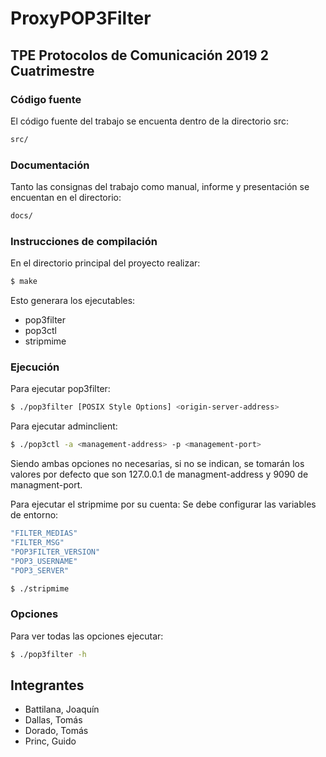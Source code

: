 # ProxyPOP3Filter
## TPE Protocolos de Comunicación 2019 2 Cuatrimestre

### Código fuente
El código fuente del trabajo se encuenta dentro de la directorio src:
```sh
src/
```

### Documentación
Tanto las consignas del trabajo como manual, informe y presentación se encuentan en el directorio:
```sh
docs/
```

### Instrucciones de compilación
En el directorio principal del proyecto realizar:
```sh
$ make
```
Esto generara los ejecutables:
  - pop3filter
  - pop3ctl
  - stripmime

### Ejecución
Para ejecutar pop3filter:
```sh
$ ./pop3filter [POSIX Style Options] <origin-server-address>
```

Para ejecutar adminclient:
```sh
$ ./pop3ctl -a <management-address> -p <management-port>
```
Siendo ambas opciones no necesarias, si no se indican, se tomarán los valores por defecto que son 127.0.0.1 de managment-address y 9090 de managment-port.

Para ejecutar el stripmime por su cuenta:
Se debe configurar las variables de entorno:

```sh
"FILTER_MEDIAS"
"FILTER_MSG"
"POP3FILTER_VERSION"
"POP3_USERNAME"
"POP3_SERVER"
```

```sh
$ ./stripmime
```

### Opciones
Para ver todas las opciones ejecutar:
```sh
$ ./pop3filter -h
```

## Integrantes
- Battilana, Joaquín
- Dallas, Tomás
- Dorado, Tomás
- Princ, Guido